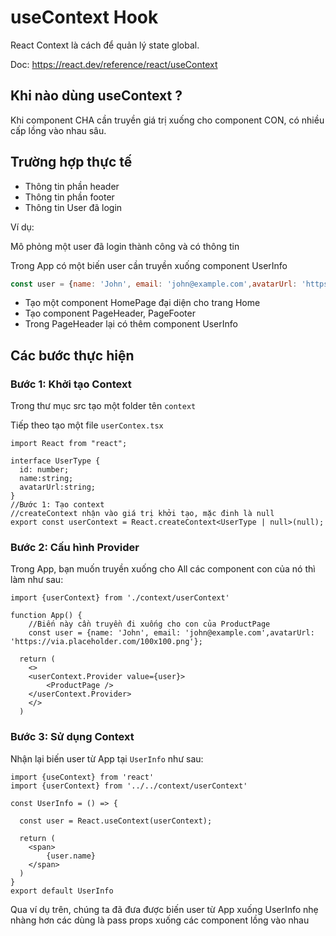 # useContext Hook

React Context là cách để quản lý state global.

Doc: <https://react.dev/reference/react/useContext>

## Khi nào dùng useContext ?

Khi component CHA cần truyền giá trị xuống cho component CON, có nhiều cấp lồng vào nhau sâu.


## Trường hợp thực tế

- Thông tin phần header
- Thông tin phần footer
- Thông tin User đã login


Ví dụ: 

Mô phỏng một user đã login thành công và có thông tin 

Trong App có một biến user cần truyền xuống component UserInfo

```js
const user = {name: 'John', email: 'john@example.com',avatarUrl: 'https://via.placeholder.com/100x100.png'};
```

- Tạo một component HomePage đại diện cho trang Home
- Tạo component PageHeader, PageFooter
- Trong PageHeader lại có thêm component UserInfo

## Các bước thực hiện

### Bước 1: Khởi tạo Context

Trong thư mục src tạo một folder tên `context`

Tiếp theo tạo một file `userContex.tsx`

```tsx
import React from "react";

interface UserType {
  id: number;
  name:string;
  avatarUrl:string;
}
//Bước 1: Tạo context
//createContext nhận vào giá trị khởi tạo, mặc đinh là null
export const userContext = React.createContext<UserType | null>(null);

```

### Bước 2: Cấu hình Provider

Trong App, bạn muốn truyền xuống cho All các component con của nó thì làm như sau:

```tsx
import {userContext} from './context/userContext'

function App() {
    //Biến này cần truyền đi xuống cho con của ProductPage
    const user = {name: 'John', email: 'john@example.com',avatarUrl: 'https://via.placeholder.com/100x100.png'};

  return (
    <>
    <userContext.Provider value={user}>
        <ProductPage />
    </userContext.Provider>
    </>
  )
```

### Bước 3: Sử dụng Context

Nhận lại biến user từ App tại `UserInfo` như sau:


```tsx
import {useContext} from 'react'
import {userContext} from '../../context/userContext'

const UserInfo = () => {

  const user = React.useContext(userContext);

  return (
    <span>
        {user.name}
    </span>
  )
}
export default UserInfo
```

Qua ví dụ trên, chúng ta đã đưa được biến user từ App xuống UserInfo nhẹ nhàng hơn các dùng là pass props xuống các component lồng vào nhau